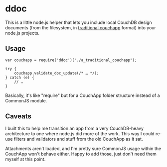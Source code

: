 # ddoc

This is a little node.js helper that lets you include local CouchDB design documents (from the filesystem, in [traditional couchapp](http://couchapp.org/page/filesystem-mapping) format) into your node.js projects.

## Usage

    var couchapp = require('ddoc')("./a_traditional_couchapp");
    
    try {
        couchapp.validate_doc_update(/* … */);
    } catch (e) {
        // …
    }

Basically, it's like "require" but for a CouchApp folder structure instead of a CommonJS module.

## Caveats

I built this to help me transition an app from a very CouchDB-heavy architecture to one where node.js did more of the work. This way I could re-use filters and validators and stuff from the old CouchApp as it sat.

Attachments aren't loaded, and I'm pretty sure CommonJS usage within the CouchApp won't behave either. Happy to add those, just don't need them myself at this point.